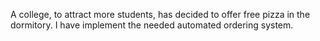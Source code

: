 A college, to attract more students, has decided to offer free pizza in the dormitory. I have implement the needed automated ordering system.
